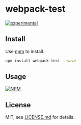 # webpack-test

[![experimental](http://badges.github.io/stability-badges/dist/experimental.svg)](http://github.com/badges/stability-badges)



## Install

Use [npm](https://npmjs.com/) to install.

```sh
npm install webpack-test --save
```

## Usage

[![NPM](https://nodei.co/npm/webpack-test.png)](https://www.npmjs.com/package/webpack-test)

## License

MIT, see [LICENSE.md](http://github.com/mattdesl/webpack-test/blob/master/LICENSE.md) for details.
